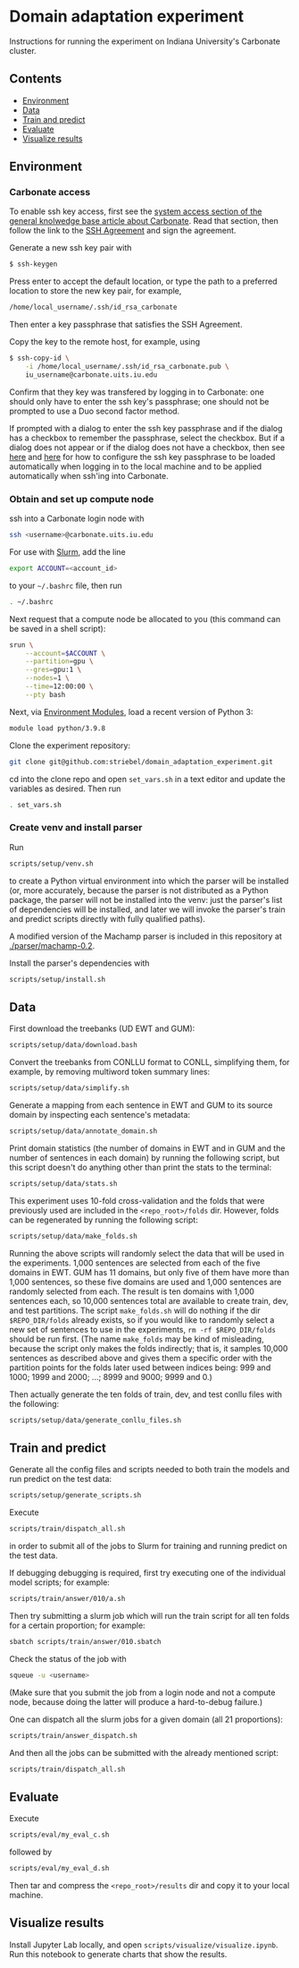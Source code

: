 # Domain adaptation experiment

Instructions for running the experiment on Indiana University's
Carbonate cluster.

## Contents

* <a href='#environment'>Environment</a>
* <a href='#data'>Data</a>
* <a href='#train-and-predict'>Train and predict</a>
* <a href='#evaluate'>Evaluate</a>
* <a href='#visualize-results'>Visualize results</a>

<h2 id='environment'>Environment</h2>

### Carbonate access

To enable ssh key access, first see the
[system access section of the general knolwedge base
article about Carbonate](https://kb.iu.edu/d/aolp#access).
Read that section, then follow the link to the
[SSH Agreement](https://hpceverywhere.iu.edu/forms/agree)
and sign the agreement.

Generate a new ssh key pair with 
```sh
$ ssh-keygen
```
Press enter to accept the default location, or type
the path to a preferred location to store the new
key pair, for example,
```sh
/home/local_username/.ssh/id_rsa_carbonate
```
Then enter a key passphrase that satisfies the
SSH Agreement.

Copy the key to the remote host, for example, using
```sh
$ ssh-copy-id \
    -i /home/local_username/.ssh/id_rsa_carbonate.pub \
    iu_username@carbonate.uits.iu.edu
```

Confirm that they key was transfered by logging in to Carbonate:
one should only have to enter the ssh key's passphrase;
one should not be prompted to use a Duo second factor
method.

If prompted with a dialog to enter the ssh key passphrase
and if the dialog has a checkbox to remember the passphrase,
select the checkbox.
But if a dialog does not appear or if the dialog does not have
a checkbox, then see
[here](https://superuser.com/a/990447) and
[here](https://unix.stackexchange.com/a/571744)
for how to configure the ssh key passphrase to
be loaded automatically when logging in to the local machine
and to be applied automatically when
ssh'ing into Carbonate.

### Obtain and set up compute node

ssh into a Carbonate login node with
```sh
ssh <username>@carbonate.uits.iu.edu
```

For use with [Slurm](https://en.wikipedia.org/wiki/Slurm_Workload_Manager),
add the line
```sh
export ACCOUNT=<account_id>
```
to your `~/.bashrc` file, then run
```sh
. ~/.bashrc
```

Next request that a compute node be allocated to you
(this command can be saved in a shell script):
```sh
srun \
    --account=$ACCOUNT \
    --partition=gpu \
    --gres=gpu:1 \
    --nodes=1 \
    --time=12:00:00 \
    --pty bash
```

Next, via
[Environment Modules](https://en.wikipedia.org/wiki/Environment_Modules_(software)),
load a recent version of Python 3:
```sh
module load python/3.9.8
```

Clone the experiment repository:
```sh
git clone git@github.com:striebel/domain_adaptation_experiment.git
```

cd into the clone repo and
open `set_vars.sh` in a text editor and update the variables
as desired. Then run
```sh
. set_vars.sh
```

### Create venv and install parser

Run
```sh
scripts/setup/venv.sh
```
to create a Python virtual environment into which the parser will be installed
(or, more accurately, because the parser is not distributed as a Python package,
the parser will not be installed into the venv: just the parser's list of
dependencies will be installed, and later we will invoke the parser's train and
predict scripts directly with fully qualified paths).

A modified version of the Machamp parser is included in this repository at
[./parser/machamp-0.2](./parser/machamp-0.2).

Install the parser's dependencies with
```sh
scripts/setup/install.sh
```

<h2 id='data'>Data</h2>

First download the treebanks (UD EWT and GUM):
```sh
scripts/setup/data/download.bash
```

Convert the treebanks from CONLLU format to CONLL, simplifying them, for example,
by removing multiword token summary lines:
```sh
scripts/setup/data/simplify.sh
```

Generate a mapping from each sentence in EWT and GUM to its source domain
by inspecting each sentence's metadata:
```sh
scripts/setup/data/annotate_domain.sh
```

Print domain statistics (the number of domains in EWT and in GUM and the
number of sentences in each domain) by running the following script, but this script
doesn't do anything other than print the stats to the terminal:
```sh
scripts/setup/data/stats.sh
```

This experiment uses 10-fold cross-validation and the folds that were previously used
are included in the `<repo_root>/folds` dir.
However, folds can be regenerated by running the following script:
```sh
scripts/setup/data/make_folds.sh
```
Running the above scripts will 
randomly select the data that will be used in the experiments.
1,000 sentences are selected from each of the five domains in EWT.
GUM has 11 domains, but only five of them have more than 1,000
sentences, so these five domains are used and 1,000 sentences are
randomly selected from each.
The result is ten domains with 1,000 sentences each,
so 10,000 sentences
total are available to create train, dev, and test partitions.
The script `make_folds.sh` will do nothing if the dir
`$REPO_DIR/folds` already exists, so if you would like to randomly
select a new set of sentences to use in the experiments,
`rm -rf $REPO_DIR/folds` should be run first.
(The name `make_folds` may be kind of misleading, because
the script only makes the folds indirectly; that is,
it samples 10,000 sentences as described above and gives them
a specific order with the partition points for the folds later
used between indices being:
999 and 1000; 1999 and 2000; ...; 8999 and 9000; 9999 and 0.)

Then actually generate the ten folds of train, dev, and test conllu files with
the following:
```sh
scripts/setup/data/generate_conllu_files.sh
```

<h2 id='train-and-predict'>Train and predict</h2>

Generate all the config files and scripts needed to both train the models and
run predict on the test data:
```sh
scripts/setup/generate_scripts.sh
```

Execute
```sh
scripts/train/dispatch_all.sh
```
in order to submit all of the jobs to Slurm for training and running predict
on the test data.

If debugging debugging is required, first try executing one of the individual
model scripts; for example:
```sh
scripts/train/answer/010/a.sh
```

Then try submitting a slurm job which will run the train script for all ten
folds for a certain proportion; for example:
```sh
sbatch scripts/train/answer/010.sbatch
```

Check the status of the job with
```sh
squeue -u <username>
```
(Make sure that you submit the job from a login node and not a compute
node, because doing the latter will produce a hard-to-debug failure.)

One can dispatch all the slurm jobs for a given domain (all 21 proportions):
```sh
scripts/train/answer_dispatch.sh
```

And then all the jobs can be submitted with the already mentioned script:
```sh
scripts/train/dispatch_all.sh
```

<h2 id='evaluate'>Evaluate</h2>

Execute
```sh
scripts/eval/my_eval_c.sh
```
followed by
```sh
scripts/eval/my_eval_d.sh
```

Then tar and compress the `<repo_root>/results` dir and copy it to your local
machine.

<h2 id='visualize-results'>Visualize results</h2>

Install Jupyter Lab locally, and open `scripts/visualize/visualize.ipynb`.
Run this notebook to generate charts that show the results.
